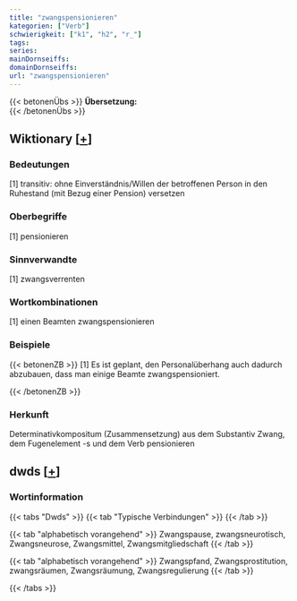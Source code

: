 ```yaml
---
title: "zwangspensionieren"
kategorien: ["Verb"]
schwierigkeit: ["k1", "h2", "r_"]
tags:
series:
mainDornseiffs:
domainDornseiffs:
url: "zwangspensionieren"
---
```


{{< betonenÜbs >}}
**Übersetzung:**  
{{< /betonenÜbs >}}

## Wiktionary [[+](https://de.wiktionary.org/wiki/zwangspensionieren)]

### Bedeutungen
[1] transitiv: ohne Einverständnis/Willen der betroffenen Person in den Ruhestand (mit Bezug einer Pension) versetzen  

### Oberbegriffe
[1] pensionieren  

### Sinnverwandte
[1] zwangsverrenten  

### Wortkombinationen
[1] einen Beamten zwangspensionieren  

### Beispiele
{{< betonenZB >}}
[1] Es ist geplant, den Personalüberhang auch dadurch abzubauen, dass man einige Beamte zwangspensioniert.  

{{< /betonenZB >}}
### Herkunft
Determinativkompositum (Zusammensetzung) aus dem Substantiv Zwang, dem Fugenelement -s und dem Verb pensionieren  



## dwds [[+](https://www.dwds.de/wb/zwangspensionieren)]

### Wortinformation
{{< tabs "Dwds" >}}
{{< tab "Typische Verbindungen" >}}
{{< /tab >}}

{{< tab "alphabetisch vorangehend" >}}
Zwangspause, zwangsneurotisch, Zwangsneurose, Zwangsmittel, Zwangsmitgliedschaft
{{< /tab >}}

{{< tab "alphabetisch vorangehend" >}}
Zwangspfand, Zwangsprostitution, zwangsräumen, Zwangsräumung, Zwangsregulierung
{{< /tab >}}

{{< /tabs >}}

